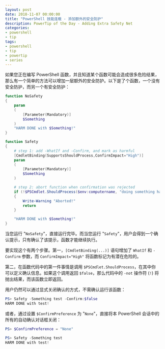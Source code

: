 ```yaml
---
layout: post
date: 2018-11-07 00:00:00
title: "PowerShell 技能连载 - 添加额外的安全防护"
description: PowerTip of the Day - Adding Extra Safety Net
categories:
- powershell
- tip
tags:
- powershell
- tip
- powertip
- series
---
```

如果您正在编写 PowerShell 函数，并且知道某个函数可能会造成很多危险结果，那么有一个简单的方法可以增加一层额外的安全防护。以下是了个函数，一个没有安全防护，而另一个有安全防护：

```powershell
function NoSafety
{
    param
    (
        [Parameter(Mandatory)]
        $Something
    )
    "HARM DONE with $Something!"
}

function Safety
{
    # step 1: add -WhatIf and -Confirm, and mark as harmful
    [CmdletBinding(SupportsShouldProcess,ConfirmImpact="High")]
    param
    (
        [Parameter(Mandatory)]
        $Something
    )

    # step 2: abort function when confirmation was rejected
    if (!$PSCmdlet.ShouldProcess($env:computername, "doing something harmful"))
    {
        Write-Warning "Aborted!"
        return
    }

    "HARM DONE with $Something!"
}
```

当您运行 "`NoSafety`"，直接运行完毕。而当您运行 "`Safety`"，用户会得到一个确认提示，只有确认了该提示，函数才能继续执行。

要实现这个有两个步骤。第一，`[CmdletBinding(...)]` 语句增加了 `WhatIf` 和 `-Confirm` 参数，而 `ConfirmImpact="High"` 将函数标记为有潜在危险的。

第二，在函数代码中的第一件事情是调用 `$PSCmdlet.ShouldProcess`，在其中你可以定义确认信息。如果这个调用返回 `$false`，那么代码中的 `-not` 操作符 (`!`) 将抛出结果，而该函数立即返回。

用户仍然可以通过显式关闭确认的方式，不需确认运行该函数：

```powershell
PS> Safety -Something test -Confirm:$false
HARM DONE with test!
```

或者，通过设置 `$ConfirmPreference` 为 "`None`"，直接将本 PowerShell 会话中的所有的自动确认对话框关闭：

```powershell
PS> $ConfirmPreference = "None"

PS> Safety -Something test
HARM DONE with test!
```

<!--本文国际来源：[Adding Extra Safety Net](http://community.idera.com/database-tools/powershell/powertips/b/tips/posts/adding-extra-safety-net)-->
